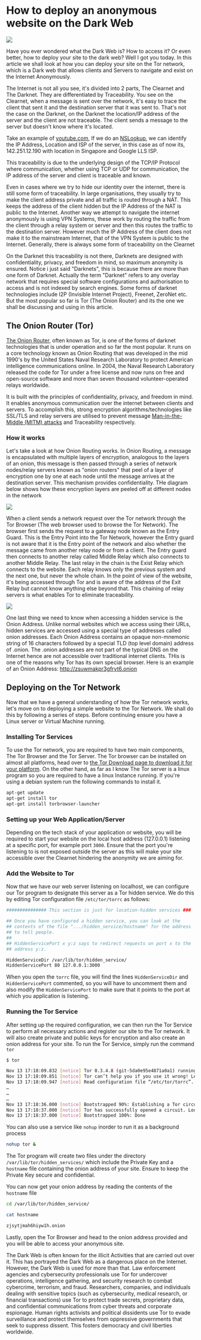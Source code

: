 # How to deploy an anonymous website on the Dark Web

![](https://cdn.mos.cms.futurecdn.net/hK9M3qPnakKGmDP9cDwPTh.jpg)

Have you ever wondered what the Dark Web is? How to access it? Or even better, how to deploy your site to the dark web? Well I got you today. In this article we shall look at how you can deploy your site on the Tor network, which is a Dark web that allows clients and Servers to navigate and exist on the Internet Anonymously.

The Internet is not all you see, it's divided into 2 parts, The Clearnet and The Darknet. They are differentiated by Traceability. You see on the Clearnet, when a message is sent over the network, it's easy to trace the client that sent it and the destination server that it was sent to. That's not the case on the Darknet, on the Darknet the location/IP address of the server and the client are not traceable. The client sends a message to the server but doesn't know where it's located.

Take an example of [youtube.com](https://www.youtube.com), If we do an [NSLookup](https://www.nslookup.io/domains/youtube.com/webservers/), we can identify the IP Address, Location and ISP of the server, in this case as of now its, 142.251.12.190 with location in Singapore and Google LLS ISP.

This traceability is due to the underlying design of the TCP/IP Protocol where communication, whether using TCP or UDP for communication, the IP address of the server and client is traceable and known.

Even in cases where we try to hide our identity over the internet, there is still some form of traceability. In large organisations, they usually try to make the client address private and all traffic is routed through a NAT. This keeps the address of the client hidden but the IP Address of the NAT is public to the Internet. Another way we attempt to navigate the internet anonymously is using VPN Systems, these work by routing the traffic from the client through a relay system or server and then this routes the traffic to the destination server. However much the IP Address of the client does not make it to the mainstream Internet, that of the VPN System is public to the Internet. Generally, there is always some form of traceability on the Clearnet

On the Darknet this traceability is not there, Darknets are designed with confidentiality, privacy, and freedom in mind, so maximum anonymity is ensured. Notice i just said "Darknets", this is because there are more than one form of Darknet. Actually the term "Darknet" refers to any overlay network that requires special software configurations and authorisation to access and is not indexed by search engines. Some forms of darknet technologies include I2P (Invisible Internet Project), Freenet, ZeroNet etc. But the most popular so far is Tor (The Onion Router) and its the one we shall be discussing and using in this article.

## The Onion Router (Tor)

[The Onion Router](https://www.torproject.org/), often known as Tor, is one of the forms of darknet technologies that is under operation and so far the most popular. It runs on a core technology known as Onion Routing that was developed in the mid 1990's by the United States Naval Research Laboratory to protect American intelligence communications online. In 2004, the Naval Research Laboratory released the code for Tor under a free license and now runs on free and open-source software and more than seven thousand volunteer-operated relays worldwide.

It is built with the principles of confidentiality, privacy, and freedom in mind. It enables anonymous communication over the internet between clients and servers. To accomplish this, strong encryption algorithms/technologies like SSL/TLS and relay servers are utilised to prevent message [Man-in-the-Middle (MITM) attacks](https://en.wikipedia.org/wiki/Man-in-the-middle_attack) and Traceability respectively.

### How it works

Let's take a look at how Onion Routing works. In Onion Routing, a message is encapsulated with multiple layers of encryption, analogous to the layers of an onion, this message is then passed through a series of network nodes/relay servers known as "onion routers" that peel of a layer of encryption one by one at each node until the message arrives at the destination server. This mechanism provides confidentiality. THe diagram below shows how these encryption layers are peeled off at different nodes in the network

![](https://upload.wikimedia.org/wikipedia/commons/thumb/b/b1/Tor_Circuit_Diagram.svg/1024px-Tor_Circuit_Diagram.svg.png)

When a client sends a network request over the Tor network through the Tor Browser (The web browser used to browse the Tor Network). The browser first sends the request to a gateway node known as the Entry Guard. This is the Entry Point into the Tor Network, however the Entry guard is not aware that it is the Entry point of the network and also whether the message came from another relay node or from a client. The Entry guard then connects to another relay called Middle Relay which also connects to another Middle Relay. The last relay in the chain is the Exist Relay which connects to the website. Each relay knows only the previous system and the next one, but never the whole chain. In the point of view of the website, it's being accessed through Tor and is aware of the address of the Exit Relay but cannot know anything else beyond that. This chaining of relay servers is what enables Tor to eliminate traceability.

![](https://upload.wikimedia.org/wikipedia/commons/thumb/1/14/Tor_Onion_Service_Diagram.svg/1024px-Tor_Onion_Service_Diagram.svg.png)


One last thing we need to know when accessing a hidden service is the Onion Address. Unlike normal websites which we access using their URLs, hidden services are accessed using a special type of addresses called onion addresses. Each Onion Address contains an opaque non-mnemonic string of 16 characters followed by a special TLD (top level domain) address of .onion. The .onion addresses are not part of the typical DNS on the Internet hence are not accessible over traditional internet clients. THis is one of the reasons why Tor has its own special browser. Here is an example of an Onion Address: http://zsuwmakpr3gfryt6.onion


## Deploying on the Tor Network

Now that we have a general understanding of how the Tor network works, let's move on to deploying a simple website to the Tor Network. We shall do this by following a series of steps. Before continuing ensure you have a Linux server or Virtual Machine running.

### Installing Tor Services

To use the Tor network, you are required to have two main components, The Tor Browser and the Tor Server. The Tor browser can be installed on almost all platforms, head over to [the Tor Download page to download it for your platform](https://www.torproject.org/download/). On the other hand, as far as I know The Tor server is a linux program so you are required to have a linux Instance running. If you're using a debian system run the following commands to install it.

```sh
apt-get update
apt-get install tor
apt-get install torbrowser-launcher
```

### Setting up your Web Application/Server

Depending on the tech stack of your application or website, you will be required to start your website on the local host address (127.0.0.1) listening at a specific port, for example port `3000`. Ensure that the port you're listening to is not exposed outside the server as this will make your site accessible over the Clearnet hindering the anonymity we are aiming for.

### Add the Website to Tor

Now that we have our web server listening on localhost, we can configure our Tor program to designate this server as a Tor hidden service. We do this by editing Tor configuration file `/etc/tor/torrc` as follows:

```sh
############### This section is just for location-hidden services ###

## Once you have configured a hidden service, you can look at the
## contents of the file ".../hidden_service/hostname" for the address
## to tell people.
##
## HiddenServicePort x y:z says to redirect requests on port x to the
## address y:z.

HiddenServiceDir /var/lib/tor/hidden_service/
HiddenServicePort 80 127.0.0.1:3000

```

When you open the `torrc` file, you will find the lines `HiddenServiceDir` and `HiddenServicePort` commented, so you will have to uncomment them and also modify the `HiddenServicePort` to make sure that it points to the port at which you application is listening.

### Running the Tor Service

After setting up the required configuration, we can then run the Tor Service to perform all necessary actions and register our site to the Tor network. It will also create private and public keys for encryption and also create an onion address for your site. To run the Tor Service, simply run the command `tor`

```bash
$ tor

Nov 13 17:18:09.832 [notice] Tor 0.3.4.8 (git-5da0e95e4871a0a1) running on Linux with Libevent 2.1.8-stable, OpenSSL 1.1.0h, Zlib 1.2.8, Liblzma 5.2.2, and Libzstd 1.3.5.
Nov 13 17:18:09.851 [notice] Tor can’t help you if you use it wrong! Learn how to be safe at https://www.torproject.org/download/download#warning
Nov 13 17:18:09.947 [notice] Read configuration file “/etc/tor/torrc”.
…
…
…
Nov 13 17:18:36.000 [notice] Bootstrapped 90%: Establishing a Tor circuit
Nov 13 17:18:37.000 [notice] Tor has successfully opened a circuit. Looks like client functionality is working.
Nov 13 17:18:37.000 [notice] Bootstrapped 100%: Done

```

You can also use a service like `nohup` inorder to run it as a background process

```sh
nohup tor &
```

The Tor program will create two files under the directory `/var/lib/tor/hidden_services/` which include the Private Key and a `hostname` file containing the onion address of your site. Ensure to keep the Private Key secure and confidential.

You can now get your onion address by reading the contents of the `hostname` file

```sh
cd /var/lib/tor/hidden_service/

cat hostname

zjsytjmah6hiyw1h.onion
```

Lastly, open the Tor Browser and head to the onion address provided and you will be able to access your anonymous site.


The Dark Web is often known for the illicit Activities that are carried out over it. This has portrayed the Dark Web as a dangerous place on the Internet. However, the Dark Web is used for more than that. Law enforcement agencies and cybersecurity professionals use Tor for undercover operations, intelligence gathering, and security research to combat cybercrime, terrorism, and fraud. Researchers, companies, and individuals dealing with sensitive topics (such as cybersecurity, medical research, or financial transactions) use Tor to protect trade secrets, proprietary data, and confidential communications from cyber threats and corporate espionage. Human rights activists and political dissidents use Tor to evade surveillance and protect themselves from oppressive governments that seek to suppress dissent. This fosters democracy and civil liberties worldwide.
